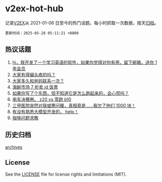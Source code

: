 # v2ex-hot-hub

 记录[V2EX](https://www.v2ex.com/)从 2021-01-06 日至今的热门话题。每小时抓取一次数据，按天[归档](archives)。

`更新时间：2025-05-28 05:11:21 +0800`

## 热议话题

1. [hi，我开发了一个学习英语的软件，如果你觉得对你有用，留下邮箱，送你 1 年会员](https://www.v2ex.com/t/1134547)
1. [大家有得偏头疼的吗？](https://www.v2ex.com/t/1134537)
1. [大家多久和爸妈联系一次？](https://www.v2ex.com/t/1134589)
1. [海鲜市场 7 折卖 jd 饭票](https://www.v2ex.com/t/1134627)
1. [如果你写了个东西，但不知道它是怎么跑起来的，会心慌吗？](https://www.v2ex.com/t/1134556)
1. [电车决赛圈， z20 vs 零跑 b10](https://www.v2ex.com/t/1134580)
1. [三甲医院突然对我嘘寒问暖，真相竟是……我欠了他们 1000 块！](https://www.v2ex.com/t/1134571)
1. [有没有熟悉大模型开发的， help！](https://www.v2ex.com/t/1134542)
1. [咖啡问题求教](https://www.v2ex.com/t/1134523)

## 历史归档

[archives](archives)

## License

See the [LICENSE](LICENSE) file for license rights and limitations (MIT).
